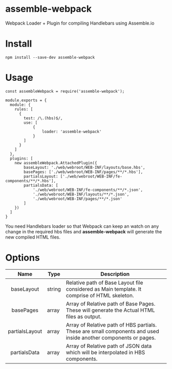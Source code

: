 # assemble-webpack

Webpack Loader + Plugin for compiling Handlebars using Assemble.io

# Install

    npm install --save-dev assemble-webpack

# Usage

    const assembleWebpack = require('assemble-webpack');

    module.exports = {
      module: {
        rules: [
          {
            test: /\.(hbs)$/,
            use: [
    			{
    				loader: 'assemble-webpack'
    			}
    		]
          }
        ]
      },
      plugins: [
        new assembleWebpack.AttachedPlugin({
    		baseLayout: './web/webroot/WEB-INF/layouts/base.hbs',
    		basePages: ['./web/webroot/WEB-INF/pages/**/*.hbs'],
    		partialsLayout: ['./web/webroot/WEB-INF/fe-components/**/*.hbs'],
    		partialsData: [
    			'./web/webroot/WEB-INF/fe-components/**/*.json',
    			'./web/webroot/WEB-INF/layouts/**/*.json',
    			'./web/webroot/WEB-INF/pages/**/*.json'
    		]
    	})
      ]
    }

You need Handlebars loader so that Webpack can keep an watch on any change in the required hbs files and **assemble-webpack** will generate the new compiled HTML files.

# Options

|      Name      | Type   | Description                                                                                                     |
| :------------: | ------ | --------------------------------------------------------------------------------------------------------------- |
|   baseLayout   | string | Relative path of Base Layout file considered as Main template. It comprise of HTML skeleton.                    |
|   basePages    | array  | Array of Relative path of Base Pages. These will generate the Actual HTML files as output.                      |
| partialsLayout | array  | Array of Relative path of HBS partials. These are small components and used inside another components or pages. |
|  partialsData  | array  | Array of Relative path of JSON data which will be interpolated in HBS components.                               |
